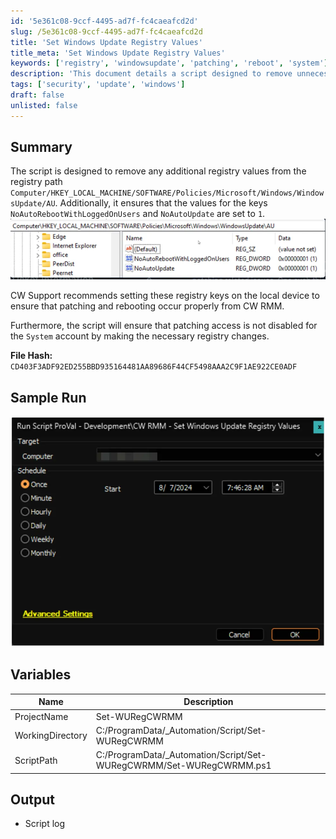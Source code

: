 ```yaml
---
id: '5e361c08-9ccf-4495-ad7f-fc4caeafcd2d'
slug: /5e361c08-9ccf-4495-ad7f-fc4caeafcd2d
title: 'Set Windows Update Registry Values'
title_meta: 'Set Windows Update Registry Values'
keywords: ['registry', 'windowsupdate', 'patching', 'reboot', 'system']
description: 'This document details a script designed to remove unnecessary registry values from the Windows Update settings and ensure specific keys are set correctly for optimal patching and rebooting behavior in ConnectWise RMM.'
tags: ['security', 'update', 'windows']
draft: false
unlisted: false
---
```


## Summary

The script is designed to remove any additional registry values from the registry path `Computer/HKEY_LOCAL_MACHINE/SOFTWARE/Policies/Microsoft/Windows/WindowsUpdate/AU`. Additionally, it ensures that the values for the keys `NoAutoRebootWithLoggedOnUsers` and `NoAutoUpdate` are set to `1`.  
![Image](../../../static/img/docs/5e361c08-9ccf-4495-ad7f-fc4caeafcd2d/image_1.webp)

CW Support recommends setting these registry keys on the local device to ensure that patching and rebooting occur properly from CW RMM.

Furthermore, the script will ensure that patching access is not disabled for the `System` account by making the necessary registry changes.

**File Hash:** `CD403F3ADF92ED255BBD935164481AA89686F44CF5498AAA2C9F1AE922CE0ADF`

## Sample Run

![Image](../../../static/img/docs/5e361c08-9ccf-4495-ad7f-fc4caeafcd2d/image_2.webp)

## Variables

| Name               | Description                                   |
|--------------------|-----------------------------------------------|
| ProjectName        | Set-WURegCWRMM                               |
| WorkingDirectory    | C:/ProgramData/_Automation/Script/Set-WURegCWRMM |
| ScriptPath         | C:/ProgramData/_Automation/Script/Set-WURegCWRMM/Set-WURegCWRMM.ps1 |

## Output

- Script log
